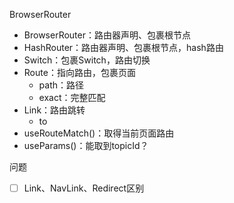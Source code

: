 BrowserRouter

- BrowserRouter：路由器声明、包裹根节点
- HashRouter：路由器声明、包裹根节点，hash路由
- Switch：包裹Switch，路由切换
- Route：指向路由，包裹页面
  - path：路径
  - exact：完整匹配
- Link：路由跳转
  - to
- useRouteMatch()：取得当前页面路由
- useParams()：能取到topicId？


问题
- [ ] Link、NavLink、Redirect区别